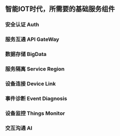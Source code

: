 ## 智能IOT时代，所需要的基础服务组件

### 安全认证 Auth

### 服务互通 API GateWay

### 数据存储 BigData

### 服务隔离 Service Region

### 设备连接 Device Link

### 事件诊断 Event Diagnosis

### 设备监控 Things Monitor

### 交互沟通 AI
